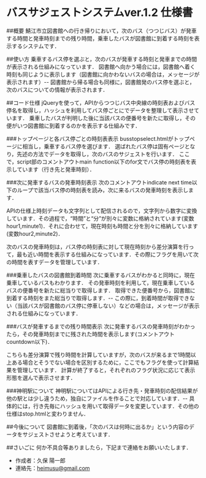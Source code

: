 # バスサジェストシステムver.1.2 仕様書
##概要
鯖江市立図書館への行き帰りにおいて，次のバス（つつじバス）が発車する時間と発車時刻までの残り時間，乗車したバスが図書館に到着する時刻を表示するシステムです．

##使い方
乗車するバス停を選ぶと，次のバスが発車する時刻と発車までの時間が表示される仕組みになっています．
図書館へ向かう場合には，図書館へ着く時刻も同じように表示します（図書館に向かわないバスの場合は，メッセージが表示されます）--
図書館から帰る場合も同様に，図書館発のバス停を選ぶと，次のバスについての情報が表示されます．

##コード仕様
jQueryを使って，APIからつつじバス中央線の時刻表およびバス停名を取得し，ハッシュを利用してバス停ごとにでデータを整理して表示させています．
乗車したバスが判明した後に当該バスの便番号を新たに取得し，その便がいつ図書館に到着するのかを表示する仕組みです．

###トップページと各バス停ごとの時刻表表示
busstopselect.htmlがトップページに相当し，乗車するバス停を選びます．
選ばれたバス停は固有ページとなり，先述の方法でデータを取得し，次のバスのサジェストを行います．
ここで，script部のコメントアウトmain function以下のfor文でバス停の時刻表を表示しています（行き先と発車時刻）．

###次に発車するバスの発車時刻表示
次のコメントアウトindicate next time以下のループで該当バス停の時刻表を読み，次に来るバスの発車時刻を表示します．

APIの仕様上時刻データも文字列として配信されるので，文字列から数字に変換しています．その過程で，“時間”と“分”が別々に変数に格納されています(変数hour1,minute1)．それに合わせて，現在時刻も時間と分を別々に格納しています(変数hour2,minute2)．

次のバスの発車時刻は，バス停の時刻表に対して現在時刻から差分演算を行って，最も近い時間を表示する仕組みになっています．その際にフラグを用いて次の時間を表すデータを管理しています．

###乗車したバスの図書館到着時間
次に乗車するバスがわかると同時に，現在乗車しているバスもわかります．
その発車時刻を利用して，現在乗車しているバスの便番号を新たに総当りで取得します．
取得できた便番号から，図書館に到着する時刻をまた総当りで取得します．--
この際に，到着時間が取得できない（当該バスが図書館のバス停に停車しない）などの場合は，メッセージが表示される仕組みになっています．

###バスが発車するまでの残り時間表示
次に発車するバスの発車時刻がわかったら，その発車時刻までに残された時間を表示します(コメントアウトcountdown以下)．

こちらも差分演算で残り時間を計算していますが，次のバスが来るまで1時間以上ある場合とそうでない場合を区別するために，ここでもフラグを使って計算結果を管理しています．
計算が終了すると，それぞれのフラグ状況に応じて表示形態を選んで表示させます．

###神明駅について
神明駅についてはAPIによる行き先・発車時刻の配信結果が他の駅とは少し違うため，独自にファイルを作ることで対応しています．--
具体的には，行き先毎にハッシュを用いて取得データを変更しています．その他の仕様はstop.htmlと変わりません．

##今後について
図書館に到着後，「次のバスは何時に出るか」という内容のデータをサジェストさせようと考えています．

##さいごに
何か不具合等ありましたら，下記まで連絡をお願いいたします．
* 作成者：久保 陽一郎
* 連絡先：heimusu@gmail.com
